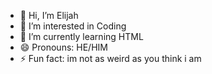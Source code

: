 - 👋 Hi, I’m Elijah
- 👀 I’m interested in Coding
- 🌱 I’m currently learning HTML
- 😄 Pronouns: HE/HIM
- ⚡ Fun fact: im not as weird as you think i am

<!---
ElijahNASA/ElijahNASA is a ✨ special ✨ repository because its `README.md` (this file) appears on your GitHub profile.
You can click the Preview link to take a look at your changes.
--->
